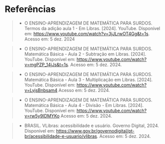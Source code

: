 # Referências

> - O ENSINO-APRENDIZAGEM DE MATEMÁTICA PARA SURDOS. Termos da adição aula 1 - Em Libras. [2024]. YouTube. Disponível em: https://www.youtube.com/watch?v=3jJLrwOT4Gg&t=1s. Acesso em: 5 dez. 2024

> - O ENSINO-APRENDIZAGEM DE MATEMÁTICA PARA SURDOS. Matemática Básica - Aula 2 - Subtração em Libras. [2024]. YouTube. Disponível em: https://www.youtube.com/watch?v=mgPZP_14jJs&t=1s. Acesso em: 5 dez. 2024.

> - O ENSINO-APRENDIZAGEM DE MATEMÁTICA PARA SURDOS. Matemática Básica - Aula 3 - Multiplicação em Libras. [2024]. YouTube. Disponível em: https://www.youtube.com/watch?v=LyjsBnbsam4 Acesso em: 5 dez. 2024.

> - O ENSINO-APRENDIZAGEM DE MATEMÁTICA PARA SURDOS. Matemática Básica - Aula 4 - Divisão - Em Libras. [2024]. YouTube. Disponível em: https://www.youtube.com/watch?v=rw5y9IDMYKo Acesso em: 5 dez. 2024.

> - BRASIL. VLibras: acessibilidade e usuário. Governo Digital, 2024. Disponível em: https://www.gov.br/governodigital/pt-br/acessibilidade-e-usuario/vlibras. Acesso em: 5 dez. 2024.
